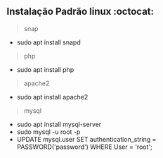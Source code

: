 ## Instalação Padrão linux :octocat:

> snap
- sudo apt install snapd

> php
- sudo apt install php

> apache2
- sudo apt install apache2

> mysql
- sudo apt install mysql-server
- sudo mysql -u root -p
- UPDATE mysql.user SET authentication_string = PASSWORD('password') WHERE User = 'root';
